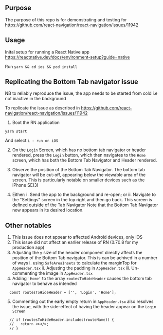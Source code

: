 ## Purpose
The purpose of this repo is for demonstrating and testing for https://github.com/react-navigation/react-navigation/issues/11942

## Usage

Inital setup for running a React Native app https://reactnative.dev/docs/environment-setup?guide=native

Run `yarn && cd ios && pod install`


## Replicating the Bottom Tab navigator issue

NB to reliably reproduce the issue, the app needs to be started from cold i.e not inactive in the background 

To replicate the issue as described in https://github.com/react-navigation/react-navigation/issues/11942

1. Boot the RN application
```
yarn start
```
And select `i - run on iOS`

2. On the `Login` Screen, which has no bottom tab navigator or header rendered, press the `Login` button, which then navigates to the `Home` screen, which has both the Bottom Tab Navigator and Header rendered.

3. Observe the position of the Bottom Tab Navigator. The bottom tab navigator will be cut-off, appearing below the viewable area of the screen. This is particularly notable on smaller devices such as the iPhone SE(3)

4. Either:
   i. Send the app to the background and re-open; or
   ii. Navigate to the "Settings" screen in the top right and then go back. This screen is defined outside of the Tab Navigator
Note that the Bottom Tab Navigator now appears in its desired location.

## Other notables

1. This issue does not appear to affected Android devices, only iOS
2. This issue did not affect an earlier release of RN (0.70.8 for my production app)
3. Adjusting the `y` size of the header component directly affects the position of the Bottom Tab navigator. This is can be achived in a number of ways
   i. using `SafeAreaInsets` to calculate the marginTop for `AppHeader.tsx`
   ii. Adjusting the padding in `AppHeader.tsx`
   iii. Un-commenting the image in `AppHeader.tsx`
4. Adding `'Home'` to the array `routesToHideHeader` causes the bottom tab navigator to behave as intended
```
  const routesToHideHeader = ['', 'Login', 'Home'];
```
5. Commenting out the early empty return in `AppHeader.tsx` also resolves the issue, with the side-effect of having the header appear on the `Login Screen`
```
  // if (routesToHideHeader.includes(routeName)) {
  //   return <></>;
  // }
```